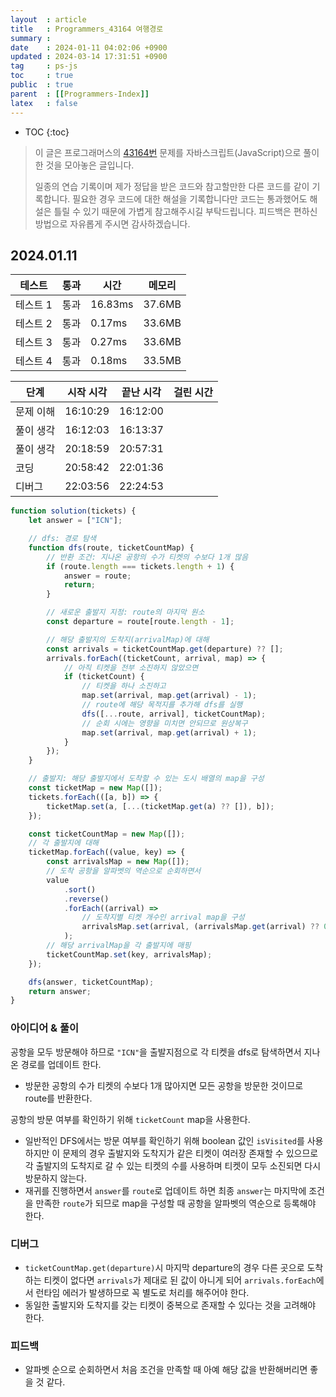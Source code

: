 ```yaml
---
layout  : article
title   : Programmers_43164 여행경로
summary : 
date    : 2024-01-11 04:02:06 +0900
updated : 2024-03-14 17:31:51 +0900
tag     : ps-js
toc     : true
public  : true
parent  : [[Programmers-Index]]
latex   : false
---
```

* TOC
{:toc}

> 이 글은 프로그래머스의 [43164번](https://programmers.co.kr/learn/courses/30/lessons/43164) 문제를 자바스크립트(JavaScript)으로 풀이한 것을 모아놓은 글입니다.
>
> 일종의 연습 기록이며 제가 정답을 받은 코드와 참고할만한 다른 코드를 같이 기록합니다. 필요한 경우 코드에 대한 해설을 기록합니다만 코드는 통과했어도 해설은 틀릴 수 있기 때문에 가볍게 참고해주시길 부탁드립니다. 피드백은 편하신 방법으로 자유롭게 주시면 감사하겠습니다.

## 2024.01.11

| 테스트    | 통과 | 시간    | 메모리 |
| --------- | ---- | ------  | ------ |
| 테스트 1  | 통과 | 16.83ms | 37.6MB |
| 테스트 2  | 통과 | 0.17ms  | 33.6MB |
| 테스트 3  | 통과 | 0.27ms  | 33.6MB |
| 테스트 4  | 통과 | 0.18ms  | 33.5MB |

| 단계      | 시작 시각 | 끝난 시각 | 걸린 시간 |
| --------- | --------- | --------- | --------- |
| 문제 이해 | 16:10:29  | 16:12:00  |           |
| 풀이 생각 | 16:12:03  | 16:13:37  |           |
| 풀이 생각 | 20:18:59  | 20:57:31  |           |
| 코딩      | 20:58:42  | 22:01:36  |           |
| 디버그    | 22:03:56  | 22:24:53  |           |

```js
function solution(tickets) {
    let answer = ["ICN"];

    // dfs: 경로 탐색
    function dfs(route, ticketCountMap) {
        // 반환 조건: 지나온 공항의 수가 티켓의 수보다 1개 많음
        if (route.length === tickets.length + 1) {
            answer = route;
            return;
        }

        // 새로운 출발지 지정: route의 마지막 원소
        const departure = route[route.length - 1];

        // 해당 출발지의 도착지(arrivalMap)에 대해
        const arrivals = ticketCountMap.get(departure) ?? [];
        arrivals.forEach((ticketCount, arrival, map) => {
            // 아직 티켓을 전부 소진하지 않았으면
            if (ticketCount) {
                // 티켓을 하나 소진하고
                map.set(arrival, map.get(arrival) - 1);
                // route에 해당 목적지를 추가해 dfs를 실행
                dfs([...route, arrival], ticketCountMap);
                // 순회 시에는 영향을 미치면 안되므로 원상복구
                map.set(arrival, map.get(arrival) + 1);
            }
        });
    }

    // 출발지: 해당 출발지에서 도착할 수 있는 도시 배열의 map을 구성
    const ticketMap = new Map([]);
    tickets.forEach(([a, b]) => {
        ticketMap.set(a, [...(ticketMap.get(a) ?? []), b]);
    });

    const ticketCountMap = new Map([]);
    // 각 출발지에 대해
    ticketMap.forEach((value, key) => {
        const arrivalsMap = new Map([]);
        // 도착 공항을 알파벳의 역순으로 순회하면서
        value
            .sort()
            .reverse()
            .forEach((arrival) =>
                // 도착지별 티켓 개수인 arrival map을 구성
                arrivalsMap.set(arrival, (arrivalsMap.get(arrival) ?? 0) + 1)
            );
        // 해당 arrivalMap을 각 출발지에 매핑
        ticketCountMap.set(key, arrivalsMap);
    });

    dfs(answer, ticketCountMap);
    return answer;
}
```

### 아이디어 & 풀이

공항을 모두 방문해야 하므로 `"ICN"`을 출발지점으로 각 티켓을 dfs로 탐색하면서 지나온 경로를 업데이트 한다.

* 방문한 공항의 수가 티켓의 수보다 1개 많아지면 모든 공항을 방문한 것이므로 route를 반환한다.

공항의 방문 여부를 확인하기 위해 `ticketCount` map을 사용한다.

* 일반적인 DFS에서는 방문 여부를 확인하기 위해 boolean 값인 `isVisited`를 사용하지만 이 문제의 경우 출발지와 도착지가 같은 티켓이 여러장 존재할 수 있으므로 각 출발지의 도착지로 갈 수 있는 티켓의 수를 사용하며 티켓이 모두 소진되면 다시 방문하지 않는다.
* 재귀를 진행하면서 `answer`를 `route`로 업데이트 하면 최종 `answer`는 마지막에 조건을 만족한 `route`가 되므로 map을 구성할 때 공항을 알파벳의 역순으로 등록해야 한다.

### 디버그

* `ticketCountMap.get(departure)`시 마지막 departure의 경우 다른 곳으로 도착하는 티켓이 없다면 `arrivals`가 제대로 된 값이 아니게 되어 `arrivals.forEach`에서 런타임 에러가 발생하므로 꼭 별도로 처리를 해주어야 한다.
* 동일한 출발지와 도착지를 갖는 티켓이 중복으로 존재할 수 있다는 것을 고려해야 한다.

### 피드백

* 알파벳 순으로 순회하면서 처음 조건을 만족할 때 아예 해당 값을 반환해버리면 좋을 것 같다.
